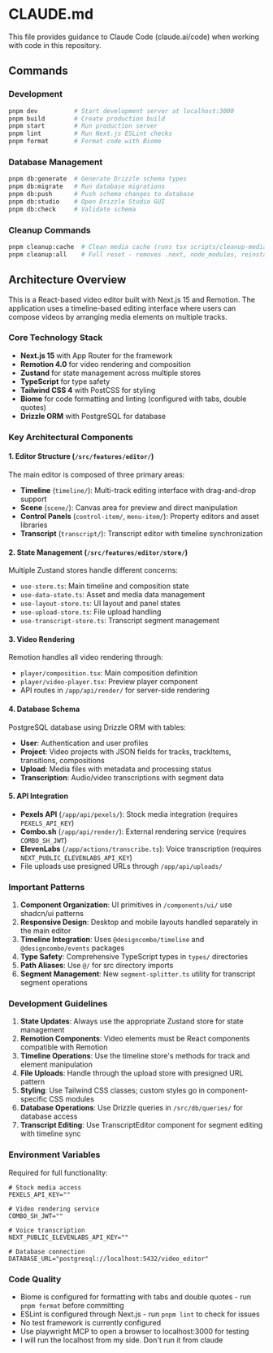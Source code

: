# CLAUDE.md

This file provides guidance to Claude Code (claude.ai/code) when working with code in this repository.

## Commands

### Development
```bash
pnpm dev          # Start development server at localhost:3000
pnpm build        # Create production build
pnpm start        # Run production server
pnpm lint         # Run Next.js ESLint checks
pnpm format       # Format code with Biome
```

### Database Management
```bash
pnpm db:generate  # Generate Drizzle schema types
pnpm db:migrate   # Run database migrations
pnpm db:push      # Push schema changes to database
pnpm db:studio    # Open Drizzle Studio GUI
pnpm db:check     # Validate schema
```

### Cleanup Commands
```bash
pnpm cleanup:cache  # Clean media cache (runs tsx scripts/cleanup-media-cache.ts)
pnpm cleanup:all    # Full reset - removes .next, node_modules, reinstalls
```

## Architecture Overview

This is a React-based video editor built with Next.js 15 and Remotion. The application uses a timeline-based editing interface where users can compose videos by arranging media elements on multiple tracks.

### Core Technology Stack

- **Next.js 15** with App Router for the framework
- **Remotion 4.0** for video rendering and composition
- **Zustand** for state management across multiple stores
- **TypeScript** for type safety
- **Tailwind CSS 4** with PostCSS for styling
- **Biome** for code formatting and linting (configured with tabs, double quotes)
- **Drizzle ORM** with PostgreSQL for database

### Key Architectural Components

#### 1. Editor Structure (`/src/features/editor/`)

The main editor is composed of three primary areas:

- **Timeline** (`timeline/`): Multi-track editing interface with drag-and-drop support
- **Scene** (`scene/`): Canvas area for preview and direct manipulation
- **Control Panels** (`control-item/`, `menu-item/`): Property editors and asset libraries
- **Transcript** (`transcript/`): Transcript editor with timeline synchronization

#### 2. State Management (`/src/features/editor/store/`)

Multiple Zustand stores handle different concerns:

- `use-store.ts`: Main timeline and composition state
- `use-data-state.ts`: Asset and media data management  
- `use-layout-store.ts`: UI layout and panel states
- `use-upload-store.ts`: File upload handling
- `use-transcript-store.ts`: Transcript segment management

#### 3. Video Rendering

Remotion handles all video rendering through:

- `player/composition.tsx`: Main composition definition
- `player/video-player.tsx`: Preview player component
- API routes in `/app/api/render/` for server-side rendering

#### 4. Database Schema

PostgreSQL database using Drizzle ORM with tables:

- **User**: Authentication and user profiles
- **Project**: Video projects with JSON fields for tracks, trackItems, transitions, compositions
- **Upload**: Media files with metadata and processing status
- **Transcription**: Audio/video transcriptions with segment data

#### 5. API Integration

- **Pexels API** (`/app/api/pexels/`): Stock media integration (requires `PEXELS_API_KEY`)
- **Combo.sh** (`/app/api/render/`): External rendering service (requires `COMBO_SH_JWT`)
- **ElevenLabs** (`/app/actions/transcribe.ts`): Voice transcription (requires `NEXT_PUBLIC_ELEVENLABS_API_KEY`)
- File uploads use presigned URLs through `/app/api/uploads/`

### Important Patterns

1. **Component Organization**: UI primitives in `/components/ui/` use shadcn/ui patterns
2. **Responsive Design**: Desktop and mobile layouts handled separately in the main editor
3. **Timeline Integration**: Uses `@designcombo/timeline` and `@designcombo/events` packages
4. **Type Safety**: Comprehensive TypeScript types in `types/` directories
5. **Path Aliases**: Use `@/` for src directory imports
6. **Segment Management**: New `segment-splitter.ts` utility for transcript segment operations

### Development Guidelines

1. **State Updates**: Always use the appropriate Zustand store for state management
2. **Remotion Components**: Video elements must be React components compatible with Remotion
3. **Timeline Operations**: Use the timeline store's methods for track and element manipulation
4. **File Uploads**: Handle through the upload store with presigned URL pattern
5. **Styling**: Use Tailwind CSS classes; custom styles go in component-specific CSS modules
6. **Database Operations**: Use Drizzle queries in `/src/db/queries/` for database access
7. **Transcript Editing**: Use TranscriptEditor component for segment editing with timeline sync

### Environment Variables

Required for full functionality:

```env
# Stock media access
PEXELS_API_KEY=""

# Video rendering service  
COMBO_SH_JWT=""

# Voice transcription
NEXT_PUBLIC_ELEVENLABS_API_KEY=""

# Database connection
DATABASE_URL="postgresql://localhost:5432/video_editor"
```

### Code Quality

- Biome is configured for formatting with tabs and double quotes - run `pnpm format` before committing
- ESLint is configured through Next.js - run `pnpm lint` to check for issues
- No test framework is currently configured
- Use playwright MCP to open a browser to localhost:3000 for testing
- I will run the localhost from my side. Don't run it from claude